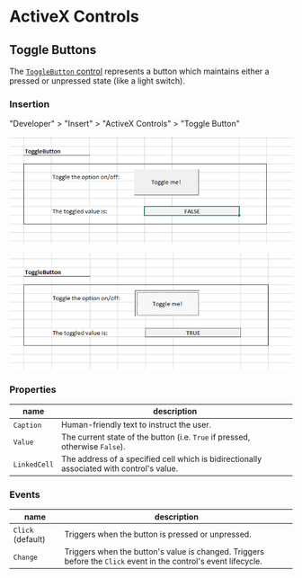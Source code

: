 # ActiveX Controls

## Toggle Buttons

The [`ToggleButton` control](https://msdn.microsoft.com/en-us/VBA/Language-Reference-VBA/articles/togglebutton-control) represents a button which maintains either a pressed or unpressed state (like a light switch).

### Insertion

"Developer" > "Insert" > "ActiveX Controls" > "Toggle Button"

![a screenshot of a toggle button in the "off" state.](toggle-button-off.png)

![a screenshot of a toggle button in the "on" state.](toggle-button-on.png)

### Properties

name | description
--- | ---
`Caption` | Human-friendly text to instruct the user.
`Value` | The current state of the button (i.e. `True` if pressed, otherwise `False`).
`LinkedCell` | The address of a specified cell which is bidirectionally associated with control's value.

### Events

name | description
--- | ---
`Click` (default) | Triggers when the button is pressed or unpressed.
`Change` | Triggers when the button's value is changed. Triggers before the `Click` event in the control's event lifecycle.
